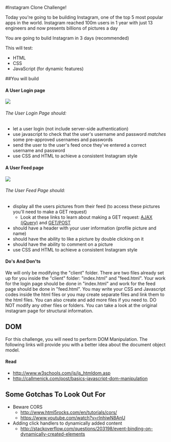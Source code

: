 #Instagram Clone Challenge!

Today you're going to be building Instagram, one of the top 5 most popular apps in the world. Instagram reached 100m users in 1 year with just 13 engineers and now presents billions of pictures a day

You are going to bulid Instagram in 3 days (recommended)

This will test:

- HTML
- CSS
- JavaScript (for dynamic features)

##You will build

#### A User Login page

![](https://www.dropbox.com/s/792mx2tz0k5sset/Screenshot%202015-05-26%2019.18.54_shrink.png?dl=1)

###### The User Login Page should:

- let a user login (not include server-side authentication)
- use javascript to check that the user's username and password *matches* some pre-approved usernames and passwords
- send the user to the user's feed once they've entered a correct username and password
- use CSS and HTML to achieve a consistent Instagram style

#### A User Feed page

![](https://www.dropbox.com/s/gs2fn45pjl6z0v0/instagram-feed_shrink.png?dl=1)

###### The User Feed Page should:

- display all the users pictures from their feed (to access these pictures you'll need to make a GET request)
  - Look at these links to learn about making a GET request:      [AJAX (jQuery)](http://www.w3schools.com/jquery/jquery_ajax_intro.asp) and [GET/POST](http://www.w3schools.com/jquery/jquery_ajax_get_post.asp)
- should have a header with your user information (profile picture and name)
- should have the ability to like a picture by double clicking on it
- should have the ability to comment on a picture
- use CSS and HTML to achieve a consistent Instagram style

#### Do's And Don'ts

We will only be modifying the "client" folder. There are two files already set up for you inside the "client" folder: "index.html" and "feed.html". Your work for the login page should be done in "index.html" and work for the feed page should be done in "feed.html". You may write your CSS and Javascript codes inside the html files or you may create separate files and link them to the html files. You can also create and add more files if you need to. DO NOT modify any other files or folders. You can take a look at the original instagram page for structural information.

## DOM

For this challenge, you will need to perform DOM Manipulation. The following links will provide you with a better idea about the document object model.

#### Read
- <http://www.w3schools.com/js/js_htmldom.asp>
- <http://callmenick.com/post/basics-javascript-dom-manipulation>

## Some Gotchas To Look Out For

- Beware CORS
  - <http://www.html5rocks.com/en/tutorials/cors/>
  - <https://www.youtube.com/watch?v=rlnhiwN8AnU>
- Adding click handlers to dynamically added content
  - <http://stackoverflow.com/questions/203198/event-binding-on-dynamically-created-elements>
